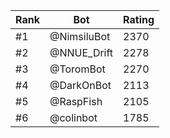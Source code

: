 Rank|Bot|Rating
---|---|---
#1|@NimsiluBot|2370
#2|@NNUE_Drift|2278
#3|@ToromBot|2270
#4|@DarkOnBot|2113
#5|@RaspFish|2105
#6|@colinbot|1785
